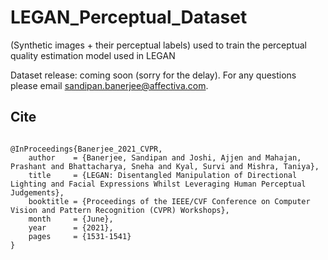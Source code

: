 # LEGAN_Perceptual_Dataset

<!-- ![alt text](https://github.com/stoneMo/EVA-GCN/blob/main/imgs/title_image.png?raw=true)
 -->
(Synthetic images + their perceptual labels) used to train the perceptual quality estimation model used in LEGAN

Dataset release: coming soon (sorry for the delay). For any questions please email sandipan.banerjee@affectiva.com. 


## Cite

```

@InProceedings{Banerjee_2021_CVPR,
    author    = {Banerjee, Sandipan and Joshi, Ajjen and Mahajan, Prashant and Bhattacharya, Sneha and Kyal, Survi and Mishra, Taniya},
    title     = {LEGAN: Disentangled Manipulation of Directional Lighting and Facial Expressions Whilst Leveraging Human Perceptual Judgements},
    booktitle = {Proceedings of the IEEE/CVF Conference on Computer Vision and Pattern Recognition (CVPR) Workshops},
    month     = {June},
    year      = {2021},
    pages     = {1531-1541}
}

```
